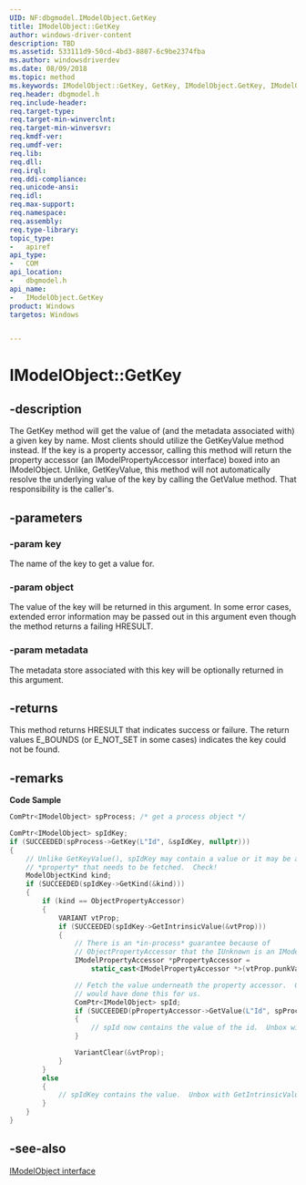 ```yaml
---
UID: NF:dbgmodel.IModelObject.GetKey
title: IModelObject::GetKey
author: windows-driver-content
description: TBD
ms.assetid: 533111d9-50cd-4bd3-8807-6c9be2374fba
ms.author: windowsdriverdev
ms.date: 08/09/2018
ms.topic: method
ms.keywords: IModelObject::GetKey, GetKey, IModelObject.GetKey, IModelObject::GetKey, IModelObject.GetKey
req.header: dbgmodel.h
req.include-header:
req.target-type:
req.target-min-winverclnt:
req.target-min-winversvr:
req.kmdf-ver:
req.umdf-ver:
req.lib:
req.dll:
req.irql: 
req.ddi-compliance:
req.unicode-ansi:
req.idl:
req.max-support:
req.namespace:
req.assembly:
req.type-library: 
topic_type: 
-	apiref
api_type: 
-	COM
api_location: 
-	dbgmodel.h
api_name: 
-	IModelObject.GetKey
product: Windows
targetos: Windows


---
```


# IModelObject::GetKey


## -description

The GetKey method will get the value of (and the metadata associated with) a given key by name. Most clients should utilize the GetKeyValue method instead. If the key is a property accessor, calling this method will return the property accessor (an IModelPropertyAccessor interface) boxed into an IModelObject. Unlike, GetKeyValue, this method will not automatically resolve the underlying value of the key by calling the GetValue method. That responsibility is the caller's. 

## -parameters

### -param key
The name of the key to get a value for.

### -param object
The value of the key will be returned in this argument. In some error cases, extended error information may be passed out in this argument even though the method returns a failing HRESULT.

### -param metadata
The metadata store associated with this key will be optionally returned in this argument.

## -returns
This method returns HRESULT that indicates success or failure.  The return values E_BOUNDS (or E_NOT_SET in some cases) indicates the key could not be found.

## -remarks


**Code Sample**

```cpp
ComPtr<IModelObject> spProcess; /* get a process object */

ComPtr<IModelObject> spIdKey;
if (SUCCEEDED(spProcess->GetKey(L"Id", &spIdKey, nullptr)))
{
    // Unlike GetKeyValue(), spIdKey may contain a value or it may be a 
    // *property* that needs to be fetched.  Check!
    ModelObjectKind kind;
    if (SUCCEEDED(spIdKey->GetKind(&kind)))
    {
        if (kind == ObjectPropertyAccessor)
        {
            VARIANT vtProp; 
            if (SUCCEEDED(spIdKey->GetIntrinsicValue(&vtProp)))
            {
                // There is an *in-process* guarantee because of 
                // ObjectPropertyAccessor that the IUnknown is an IModelPropertyAccessor
                IModelPropertyAccessor *pPropertyAccessor = 
                    static_cast<IModelPropertyAccessor *>(vtProp.punkVal);

                // Fetch the value underneath the property accessor.  GetKeyValue 
                // would have done this for us.
                ComPtr<IModelObject> spId;
                if (SUCCEEDED(pPropertyAccessor->GetValue(L"Id", spProcess.Get(), &spId)))
                {
                    // spId now contains the value of the id.  Unbox with GetIntrinsicValueAs.
                }

                VariantClear(&vtProp);
            }
        }
        else
        {
            // spIdKey contains the value.  Unbox with GetIntrinsicValueAs.
        }
    }
}
```

## -see-also

[IModelObject interface](nn-dbgmodel-imodelobject.md)